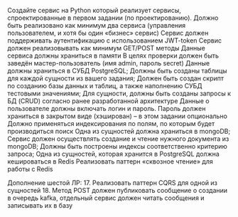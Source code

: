 Создайте сервис на Python который реализует сервисы, спроектированные в первом задании (по проектированию). Должно быть реализовано как минимум два сервиса (управления пользователем, и хотя бы один «бизнес» сервис)
Сервис должен поддерживать аутентификацию с использованием JWT-token
Сервис должен реализовывать как минимум GET/POST методы
Данные сервиса должны храниться в памяти
В целях проверки должен быть заведён мастер-пользователь (имя admin, пароль secret)
Данные должны храниться в СУБД PostgreSQL;
Должны быть созданы таблицы для каждой сущности из вашего задания;
Должен быть создан скрипт по созданию базы данных и таблиц, а также наполнению СУБД тестовыми значениями;
Для сущности, должны быть созданы запросы к БД (CRUD) согласно ранее разработанной архитектуре
Данные о пользователе должны включать логин и пароль. Пароль должен храниться в закрытом виде (хэширован) – в этом задании опционально
Должно применяться индексирования по полям, по которым будет производиться поиск
Одна из сущностей должна храниться в mongoDB;
Сервис должен осуществлять создание и чтение нужного документа из mongoDB;
Должны быть построены индексы соответственно критерию запроса;
Одна из сущностей, которая хранится в PostgreSQL должна кешироваться в Redis
Реализовать паттерн «сквозное чтение» для работы с Redis


Дополнение шестой ЛР:
17. Реализовать паттерн CQRS для одной из сущностей
18. Метод POST должен публиковать сообщение о создании в очередь kafka, отдельный сервис должен читать сообщения и записывать их в базу
